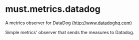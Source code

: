 # must.metrics.datadog
A metrics observer for DataDog (http://www.datadoghq.com)

Simple metrics' observer that sends the measures to Datadog.
